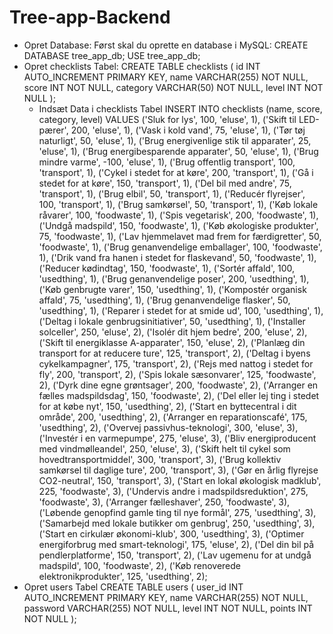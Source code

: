 # Tree-app-Backend

- Opret Database:
Først skal du oprette en database i MySQL:
 CREATE DATABASE tree_app_db;
 USE tree_app_db;
- Opret checklists Tabel:
  CREATE TABLE checklists (
    id INT AUTO_INCREMENT PRIMARY KEY,
    name VARCHAR(255) NOT NULL,
    score INT NOT NULL,
    category VARCHAR(50) NOT NULL,
    level INT NOT NULL
);
  - Indsæt Data i checklists Tabel
   INSERT INTO checklists (name, score, category, level) VALUES
('Sluk for lys', 100, 'eluse', 1),
('Skift til LED-pærer', 200, 'eluse', 1),
('Vask i kold vand', 75, 'eluse', 1),
('Tør tøj naturligt', 50, 'eluse', 1),
('Brug energivenlige stik til apparater', 25, 'eluse', 1),
('Brug energibesparende apparater', 50, 'eluse', 1),
('Brug mindre varme', -100, 'eluse', 1),
('Brug offentlig transport', 100, 'transport', 1),
('Cykel i stedet for at køre', 200, 'transport', 1),
('Gå i stedet for at køre', 150, 'transport', 1),
('Del bil med andre', 75, 'transport', 1),
('Brug elbil', 50, 'transport', 1),
('Reducér flyrejser', 100, 'transport', 1),
('Brug samkørsel', 50, 'transport', 1),
('Køb lokale råvarer', 100, 'foodwaste', 1),
('Spis vegetarisk', 200, 'foodwaste', 1),
('Undgå madspild', 150, 'foodwaste', 1),
('Køb økologiske produkter', 75, 'foodwaste', 1),
('Lav hjemmelavet mad frem for færdigretter', 50, 'foodwaste', 1),
('Brug genanvendelige emballager', 100, 'foodwaste', 1),
('Drik vand fra hanen i stedet for flaskevand', 50, 'foodwaste', 1),
('Reducer kødindtag', 150, 'foodwaste', 1),
('Sortér affald', 100, 'usedthing', 1),
('Brug genanvendelige poser', 200, 'usedthing', 1),
('Køb genbrugte varer', 150, 'usedthing', 1),
('Kompostér organisk affald', 75, 'usedthing', 1),
('Brug genanvendelige flasker', 50, 'usedthing', 1),
('Reparer i stedet for at smide ud', 100, 'usedthing', 1),
('Deltag i lokale genbrugsinitiativer', 50, 'usedthing', 1),
('Installer solceller', 250, 'eluse', 2),
('Isolér dit hjem bedre', 200, 'eluse', 2),
('Skift til energiklasse A-apparater', 150, 'eluse', 2),
('Planlæg din transport for at reducere ture', 125, 'transport', 2),
('Deltag i byens cykelkampagner', 175, 'transport', 2),
('Rejs med nattog i stedet for fly', 200, 'transport', 2),
('Spis lokale sæsonvarer', 125, 'foodwaste', 2),
('Dyrk dine egne grøntsager', 200, 'foodwaste', 2),
('Arranger en fælles madspildsdag', 150, 'foodwaste', 2),
('Del eller lej ting i stedet for at købe nyt', 150, 'usedthing', 2),
('Start en byttecentral i dit område', 200, 'usedthing', 2),
('Arranger en reparationscafé', 175, 'usedthing', 2),
('Overvej passivhus-teknologi', 300, 'eluse', 3),
('Investér i en varmepumpe', 275, 'eluse', 3),
('Bliv energiproducent med vindmølleandel', 250, 'eluse', 3),
('Skift helt til cykel som hovedtransportmiddel', 300, 'transport', 3),
('Brug kollektiv samkørsel til daglige ture', 200, 'transport', 3),
('Gør en årlig flyrejse CO2-neutral', 150, 'transport', 3),
('Start en lokal økologisk madklub', 225, 'foodwaste', 3),
('Undervis andre i madspildsreduktion', 275, 'foodwaste', 3),
('Arranger fælleshaver', 250, 'foodwaste', 3),
('Løbende genopfind gamle ting til nye formål', 275, 'usedthing', 3),
('Samarbejd med lokale butikker om genbrug', 250, 'usedthing', 3),
('Start en cirkulær økonomi-klub', 300, 'usedthing', 3),
('Optimer energiforbrug med smart-teknologi', 175, 'eluse', 2),
('Del din bil på pendlerplatforme', 150, 'transport', 2),
('Lav ugemenu for at undgå madspild', 100, 'foodwaste', 2),
('Køb renoverede elektronikprodukter', 125, 'usedthing', 2);
- Opret users Tabel
  CREATE TABLE users (
    user_id INT AUTO_INCREMENT PRIMARY KEY,
    name VARCHAR(255) NOT NULL,
    password VARCHAR(255) NOT NULL,
    level INT NOT NULL,
    points INT NOT NULL
);
 
  

